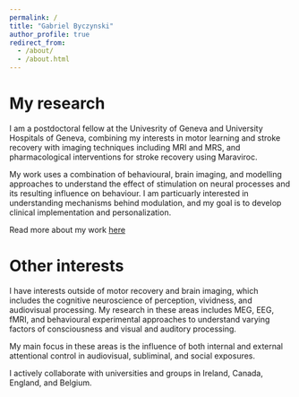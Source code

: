 ```yaml
---
permalink: /
title: "Gabriel Byczynski"
author_profile: true
redirect_from: 
  - /about/
  - /about.html
---
```


My research
======

I am a postdoctoral fellow at the Univesrity of Geneva and University Hospitals of Geneva, combining my interests in motor learning and stroke recovery with imaging techniques including MRI and MRS, and pharmacological interventions for stroke recovery using Maraviroc. 

My work uses a combination of behavioural, brain imaging, and modelling approaches to understand the effect of stimulation on neural processes and its resulting influence on behaviour. I am particuarly interested in understanding mechanisms behind modulation, and my goal is to develop clinical implementation and personalization. 

Read more about my work [here](https://data.snf.ch/grants/grant/215285)


Other interests
======
I have interests outside of motor recovery and brain imaging, which includes the cognitive neuroscience of perception, vividness, and audiovisual processing. My research in these areas includes MEG, EEG, fMRI, and behavioural experimental approaches to understand varying factors of consciousness and visual and auditory processing. 

My main focus in these areas is the influence of both internal and external attentional control in audiovisual, subliminal, and social exposures. 

I actively collaborate with universities and groups in Ireland, Canada, England, and Belgium. 

